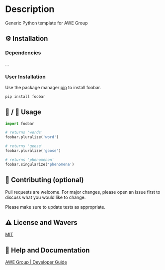 # Description
Generic Python template for AWE Group

## :gear: Installation


### Dependencies
...

### User Installation
Use the package manager [pip](https://pip.pypa.io/en/stable/) to install foobar.

```bash
pip install foobar
```


## :running: / :eyes: Usage

```python
import foobar

# returns 'words'
foobar.pluralize('word')

# returns 'geese'
foobar.pluralize('goose')

# returns 'phenomenon'
foobar.singularize('phenomena')
```
## :wave: Contributing (optional)

Pull requests are welcome. For major changes, please open an issue first
to discuss what you would like to change.

Please make sure to update tests as appropriate.

## :warning: License and Wavers

[MIT](https://choosealicense.com/licenses/mit/)

## :gem: Help and Documentation
[AWE Group | Developer Guide](https://awegroup.github.io/developer-guide/)



